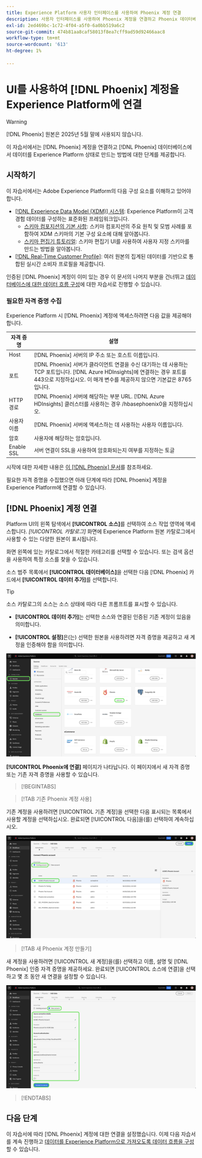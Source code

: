 ```yaml
---
title: Experience Platform 사용자 인터페이스를 사용하여 Phoenix 계정 연결
description: 사용자 인터페이스를 사용하여 Phoenix 계정을 연결하고 Phoenix 데이터베이스의 데이터를 Experience Platform으로 가져오는 방법에 대해 알아봅니다.
exl-id: 2ed469bc-1c72-4f04-a5f0-6a0bb519a6c2
source-git-commit: 474b81aa8caf58013f8ea7cff9ad59d92466aac8
workflow-type: tm+mt
source-wordcount: '613'
ht-degree: 1%

---
```


# UI를 사용하여 [!DNL Phoenix] 계정을 Experience Platform에 연결

>[!WARNING]
>
>[!DNL Phoenix] 원본은 2025년 5월 말에 사용되지 않습니다.

이 자습서에서는 [!DNL Phoenix] 계정을 연결하고 [!DNL Phoenix] 데이터베이스에서 데이터를 Experience Platform 상태로 만드는 방법에 대한 단계를 제공합니다.

## 시작하기

이 자습서에서는 Adobe Experience Platform의 다음 구성 요소를 이해하고 있어야 합니다.

* [[!DNL Experience Data Model (XDM)] 시스템](../../../../../xdm/home.md): Experience Platform이 고객 경험 데이터를 구성하는 표준화된 프레임워크입니다.
   * [스키마 컴포지션의 기본 사항](../../../../../xdm/schema/composition.md): 스키마 컴포지션의 주요 원칙 및 모범 사례를 포함하여 XDM 스키마의 기본 구성 요소에 대해 알아봅니다.
   * [스키마 편집기 튜토리얼](../../../../../xdm/tutorials/create-schema-ui.md): 스키마 편집기 UI를 사용하여 사용자 지정 스키마를 만드는 방법을 알아봅니다.
* [[!DNL Real-Time Customer Profile]](../../../../../profile/home.md): 여러 원본의 집계된 데이터를 기반으로 통합된 실시간 소비자 프로필을 제공합니다.

인증된 [!DNL Phoenix] 계정이 이미 있는 경우 이 문서의 나머지 부분을 건너뛰고 [데이터베이스에 대한 데이터 흐름 구성](../../dataflow/databases.md)에 대한 자습서로 진행할 수 있습니다.

### 필요한 자격 증명 수집

Experience Platform 시 [!DNL Phoenix] 계정에 액세스하려면 다음 값을 제공해야 합니다.

| 자격 증명 | 설명 |
| --- | --- |
| Host | [!DNL Phoenix] 서버의 IP 주소 또는 호스트 이름입니다. |
| 포트 | [!DNL Phoenix] 서버가 클라이언트 연결을 수신 대기하는 데 사용하는 TCP 포트입니다. [!DNL Azure HDInsights]에 연결하는 경우 포트를 443으로 지정하십시오. 이 매개 변수를 제공하지 않으면 기본값은 8765입니다. |
| HTTP 경로 | [!DNL Phoenix] 서버에 해당하는 부분 URL. [!DNL Azure HDInsights] 클러스터를 사용하는 경우 /hbasephoenix0을 지정하십시오. |
| 사용자 이름 | [!DNL Phoenix] 서버에 액세스하는 데 사용하는 사용자 이름입니다. |
| 암호 | 사용자에 해당하는 암호입니다. |
| Enable SSL | 서버 연결이 SSL을 사용하여 암호화되는지 여부를 지정하는 토글 |

시작에 대한 자세한 내용은 [이 [!DNL Phoenix] 문서](https://python-phoenixdb.readthedocs.io/en/latest/api.html)를 참조하세요.

필요한 자격 증명을 수집했으면 아래 단계에 따라 [!DNL Phoenix] 계정을 Experience Platform에 연결할 수 있습니다.

## [!DNL Phoenix] 계정 연결

Platform UI의 왼쪽 탐색에서 **[!UICONTROL 소스]**&#x200B;를 선택하여 소스 작업 영역에 액세스합니다. *[!UICONTROL 카탈로그]* 화면에 Experience Platform 원본 카탈로그에서 사용할 수 있는 다양한 원본이 표시됩니다.

화면 왼쪽에 있는 카탈로그에서 적절한 카테고리를 선택할 수 있습니다. 또는 검색 옵션을 사용하여 특정 소스를 찾을 수 있습니다.

소스 범주 목록에서 **[!UICONTROL 데이터베이스]**&#x200B;을 선택한 다음 [!DNL Phoenix] 카드에서 **[!UICONTROL 데이터 추가]**&#x200B;를 선택합니다.

>[!TIP]
>
>소스 카탈로그의 소스는 소스 상태에 따라 다른 프롬프트를 표시할 수 있습니다.
> 
>* **[!UICONTROL 데이터 추가]**&#x200B;는 선택한 소스와 연결된 인증된 기존 계정이 있음을 의미합니다.
>
>* **[!UICONTROL 설정]**&#x200B;은(는) 선택한 원본을 사용하려면 자격 증명을 제공하고 새 계정을 인증해야 함을 의미합니다.

![Phoenix 소스 카드가 선택된 Experience Platform UI의 소스 카탈로그입니다.](../../../../images/tutorials/create/phoenix/catalog.png)

**[!UICONTROL Phoenix에 연결]** 페이지가 나타납니다. 이 페이지에서 새 자격 증명 또는 기존 자격 증명을 사용할 수 있습니다.

>[!BEGINTABS]

>[!TAB 기존 Phoenix 계정 사용]

기존 계정을 사용하려면 [!UICONTROL 기존 계정]을 선택한 다음 표시되는 목록에서 사용할 계정을 선택하십시오. 완료되면 [!UICONTROL 다음]을(를) 선택하여 계속하십시오.

![이미 조직에 있는 인증된 Phoenix 데이터베이스 계정의 목록입니다.](../../../../images/tutorials/create/phoenix/existing.png)

>[!TAB 새 Phoenix 계정 만들기]

새 계정을 사용하려면 [!UICONTROL 새 계정]을(를) 선택하고 이름, 설명 및 [!DNL Phoenix] 인증 자격 증명을 제공하세요. 완료되면 [!UICONTROL 소스에 연결]을 선택하고 몇 초 동안 새 연결을 설정할 수 있습니다.

![인증 자격 증명을 제공하고 Phoenix 계정을 만들 수 있는 새 계정 인터페이스입니다.](../../../../images/tutorials/create/phoenix/new.png)

>[!ENDTABS]

## 다음 단계

이 자습서에 따라 [!DNL Phoenix] 계정에 대한 연결을 설정했습니다. 이제 다음 자습서를 계속 진행하고 [데이터를 Experience Platform으로 가져오도록 데이터 흐름을 구성](../../dataflow/databases.md)할 수 있습니다.
